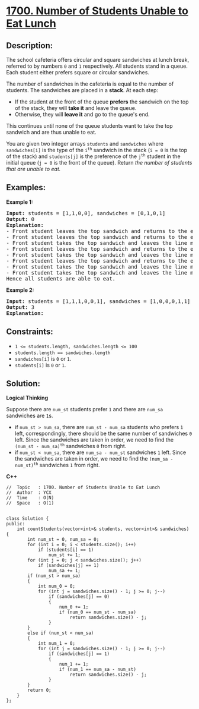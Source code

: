 # [1700. Number of Students Unable to Eat Lunch](https://leetcode.com/problems/number-of-students-unable-to-eat-lunch/)


## Description:

<p>The school cafeteria offers circular and square sandwiches at lunch break, referred to by numbers <code>0</code> and <code>1</code> respectively. All students stand in a queue. Each student either prefers square or circular sandwiches.</p>

<p>The number of sandwiches in the cafeteria is equal to the number of students. The sandwiches are placed in a <strong>stack</strong>. At each step:</p>

<ul>
    <li>If the student at the front of the queue <strong>prefers</strong> the sandwich on the top of the stack, they will <strong>take it</strong> and leave the queue.</li>
    <li>Otherwise, they will <strong>leave it</strong> and go to the queue's end.</li>
</ul>

<p>This continues until none of the queue students want to take the top sandwich and are thus unable to eat.</p>

<p>You are given two integer arrays <code>students</code> and <code>sandwiches</code> where <code>sandwiches[i]</code> is the type of the <code>i<sup>th</sup></code> sandwich in the stack (<code>i = 0</code> is the top of the stack) and <code>students[j]</code> is the preference of the <code>j<sup>th</sup></code> student in the initial queue (<code>j = 0</code> is the front of the queue). Return <em>the number of students that are unable to eat.</em></p>


## Examples:

<strong>Example 1:</strong>
<pre>
<strong>Input:</strong> students = [1,1,0,0], sandwiches = [0,1,0,1]
<strong>Output:</strong> 0
<strong>Explanation:</strong>
- Front student leaves the top sandwich and returns to the end of the line making students = [1,0,0,1].
- Front student leaves the top sandwich and returns to the end of the line making students = [0,0,1,1].
- Front student takes the top sandwich and leaves the line making students = [0,1,1] and sandwiches = [1,0,1].
- Front student leaves the top sandwich and returns to the end of the line making students = [1,1,0].
- Front student takes the top sandwich and leaves the line making students = [1,0] and sandwiches = [0,1].
- Front student leaves the top sandwich and returns to the end of the line making students = [0,1].
- Front student takes the top sandwich and leaves the line making students = [1] and sandwiches = [1].
- Front student takes the top sandwich and leaves the line making students = [] and sandwiches = [].
Hence all students are able to eat.
</pre>

<strong>Example 2:</strong>
<pre>
<strong>Input:</strong> students = [1,1,1,0,0,1], sandwiches = [1,0,0,0,1,1]
<strong>Output:</strong> 3
<strong>Explanation:</strong>
</pre>


## Constraints:

<ul>
    <li><code>1 &lt;= students.length, sandwiches.length &lt;= 100</code></li>
    <li><code>students.length == sandwiches.length</code></li>
    <li><code>sandwiches[i]</code> is <code>0</code> or <code>1</code>.</li>
    <li><code>students[i]</code> is <code>0</code> or <code>1</code>.</li>
</ul>


## Solution:

<strong>Logical Thinking</strong>
<p>Suppose there are <code>num_st</code> students prefer <code>1</code> and there are <code>num_sa</code> sandwiches are <code>1</code>s.</p>

<ul>
    <li>if <code>num_st > num_sa</code>, there are <code>num_st - num_sa</code> students who prefers <code>1</code> left, correspondingly, there should be the same number of sandwiches <code>0</code> left. Since the sandwiches are taken in order, we need to find the <code>(num_st - num_sa)<sup>th</sup></code> sandwiches <code>0</code> from right.</li>
    <li>if <code>num_st < num_sa</code>, there are <code>num_sa - num_st</code> sandwiches <code>1</code> left. Since the sandwiches are taken in order, we need to find the <code>(num_sa - num_st)<sup>th</sup></code> sandwiches <code>1</code> from right.</li>
</ul>


<strong>C++</strong>

```
//  Topic   : 1700. Number of Students Unable to Eat Lunch
//  Author  : YCX
//  Time    : O(N)
//  Space   : O(1)


class Solution {
public:
    int countStudents(vector<int>& students, vector<int>& sandwiches) {
        int num_st = 0, num_sa = 0;
        for (int i = 0; i < students.size(); i++)
            if (students[i] == 1)
                num_st += 1;
        for (int j = 0; j < sandwiches.size(); j++)
            if (sandwiches[j] == 1)
                num_sa += 1;
        if (num_st > num_sa)
        {
            int num_0 = 0;
            for (int j = sandwiches.size() - 1; j >= 0; j--)
                if (sandwiches[j] == 0)
                {
                    num_0 += 1;
                    if (num_0 == num_st - num_sa)
                        return sandwiches.size() - j;
                }
        }
        else if (num_st < num_sa)
        {
            int num_1 = 0;
            for (int j = sandwiches.size() - 1; j >= 0; j--)
                if (sandwiches[j] == 1)
                {
                    num_1 += 1;
                    if (num_1 == num_sa - num_st)
                        return sandwiches.size() - j;
                }
        }
        return 0;
    }
};
```